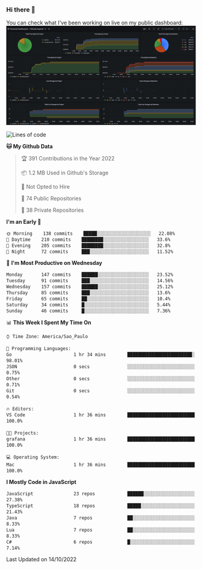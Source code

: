 ### Hi there 👋

<!--
**guicaulada/guicaulada** is a ✨ _special_ ✨ repository because its `README.md` (this file) appears on your GitHub profile.

Here are some ideas to get you started:

- 🔭 I’m currently working on ...
- 🌱 I’m currently learning ...
- 👯 I’m looking to collaborate on ...
- 🤔 I’m looking for help with ...
- 💬 Ask me about ...
- 📫 How to reach me: ...
- 😄 Pronouns: ...
- ⚡ Fun fact: ...
-->

You can check what I've been working on live on my public dashboard:
[![Grafana dashboard](./img/dashboard.png)](https://guicaulada.grafana.net/public-dashboards/e00f2ad838544b02826e8c075c05df45?orgId=1&refresh=30s)

<!--START_SECTION:waka-->
![Lines of code](https://img.shields.io/badge/From%20Hello%20World%20I%27ve%20Written-2.6%20million%20lines%20of%20code-blue)

**🐱 My Github Data** 

> 🏆 391 Contributions in the Year 2022
 > 
> 📦 1.2 MB Used in Github's Storage 
 > 
> 🚫 Not Opted to Hire
 > 
> 📜 74 Public Repositories 
 > 
> 🔑 38 Private Repositories  
 > 
**I'm an Early 🐤** 

```text
🌞 Morning    138 commits    █████░░░░░░░░░░░░░░░░░░░░   22.08% 
🌆 Daytime    210 commits    ████████░░░░░░░░░░░░░░░░░   33.6% 
🌃 Evening    205 commits    ████████░░░░░░░░░░░░░░░░░   32.8% 
🌙 Night      72 commits     ███░░░░░░░░░░░░░░░░░░░░░░   11.52%

```
📅 **I'm Most Productive on Wednesday** 

```text
Monday       147 commits    ██████░░░░░░░░░░░░░░░░░░░   23.52% 
Tuesday      91 commits     ███░░░░░░░░░░░░░░░░░░░░░░   14.56% 
Wednesday    157 commits    ██████░░░░░░░░░░░░░░░░░░░   25.12% 
Thursday     85 commits     ███░░░░░░░░░░░░░░░░░░░░░░   13.6% 
Friday       65 commits     ██░░░░░░░░░░░░░░░░░░░░░░░   10.4% 
Saturday     34 commits     █░░░░░░░░░░░░░░░░░░░░░░░░   5.44% 
Sunday       46 commits     █░░░░░░░░░░░░░░░░░░░░░░░░   7.36%

```


📊 **This Week I Spent My Time On** 

```text
⌚︎ Time Zone: America/Sao_Paulo

💬 Programming Languages: 
Go                       1 hr 34 mins        ████████████████████████░   98.01% 
JSON                     0 secs              ░░░░░░░░░░░░░░░░░░░░░░░░░   0.75% 
Other                    0 secs              ░░░░░░░░░░░░░░░░░░░░░░░░░   0.71% 
Git                      0 secs              ░░░░░░░░░░░░░░░░░░░░░░░░░   0.54%

🔥 Editors: 
VS Code                  1 hr 36 mins        █████████████████████████   100.0%

🐱‍💻 Projects: 
grafana                  1 hr 36 mins        █████████████████████████   100.0%

💻 Operating System: 
Mac                      1 hr 36 mins        █████████████████████████   100.0%

```

**I Mostly Code in JavaScript** 

```text
JavaScript               23 repos            ██████░░░░░░░░░░░░░░░░░░░   27.38% 
TypeScript               18 repos            █████░░░░░░░░░░░░░░░░░░░░   21.43% 
Java                     7 repos             ██░░░░░░░░░░░░░░░░░░░░░░░   8.33% 
Lua                      7 repos             ██░░░░░░░░░░░░░░░░░░░░░░░   8.33% 
C#                       6 repos             █░░░░░░░░░░░░░░░░░░░░░░░░   7.14%

```



 Last Updated on 14/10/2022
<!--END_SECTION:waka-->
